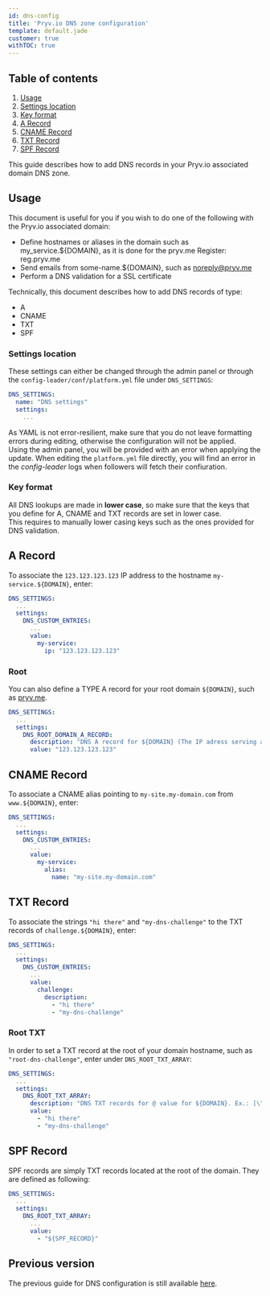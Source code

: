 ```yaml
---
id: dns-config
title: 'Pryv.io DNS zone configuration'
template: default.jade
customer: true
withTOC: true
---
```


## Table of contents

1. [Usage](#usage)  
  1. [Settings location](#settings-location)  
  2. [Key format](#key-format)  
2. [A Record](#a-record)
3. [CNAME Record](#cname-record)
4. [TXT Record](#txt-record)
5. [SPF Record](#spf-record)

This guide describes how to add DNS records in your Pryv.io associated domain DNS zone.  

## Usage

This document is useful for you if you wish to do one of the following with the Pryv.io associated domain:  

- Define hostnames or aliases in the domain such as my_service.${DOMAIN}, as it is done for the pryv.me Register: reg.pryv.me  
- Send emails from some-name.${DOMAIN}, such as noreply@pryv.me  
- Perform a DNS validation for a SSL certificate  

Technically, this document describes how to add DNS records of type:  

- A  
- CNAME  
- TXT  
- SPF  

### Settings location

These settings can either be changed through the admin panel or through the `config-leader/conf/platform.yml` file under `DNS_SETTINGS`:

```yaml
DNS_SETTINGS:
  name: "DNS settings"
  settings:
    ...
```

As YAML is not error-resilient, make sure that you do not leave formatting errors during editing, otherwise the configuration will not be applied.  
Using the admin panel, you will be provided with an error when applying the update. When editing the `platform.yml` file directly, you will find an error in the *config-leader* logs when followers will fetch their confiuration.

### Key format

All DNS lookups are made in **lower case**, so make sure that the keys that you define for A, CNAME and TXT records are set in lower case.  
This requires to manually lower casing keys such as the ones provided for DNS validation.  

## A Record

To associate the `123.123.123.123` IP address to the hostname `my-service.${DOMAIN}`, enter:

```yaml
DNS_SETTINGS:
  ...
  settings:
    DNS_CUSTOM_ENTRIES:
      ...
      value:
        my-service:
          ip: "123.123.123.123"
```

### Root

You can also define a TYPE A record for your root domain `${DOMAIN}`, such as [pryv.me](http://pryv.me).

```yaml
DNS_SETTINGS:
  ...
  settings:
    DNS_ROOT_DOMAIN_A_RECORD: 
      description: "DNS A record for ${DOMAIN} (The IP adress serving an eventual web page accessible by: http://{DOMAIN})"
      value: "123.123.123.123"
```

## CNAME Record

To associate a CNAME alias pointing to `my-site.my-domain.com` from `www.${DOMAIN}`, enter:  

```yaml
DNS_SETTINGS:
  ...
  settings:
    DNS_CUSTOM_ENTRIES:
      ...
      value:
        my-service:
          alias:
            name: "my-site.my-domain.com"
```

## TXT Record

To associate the strings `"hi there"` and `"my-dns-challenge"` to the TXT records of `challenge.${DOMAIN}`, enter:

```yaml
DNS_SETTINGS:
  ...
  settings:
    DNS_CUSTOM_ENTRIES:
      ...
      value:
        challenge:
          description:
            - "hi there"
            - "my-dns-challenge"
```

### Root TXT

In order to set a TXT record at the root of your domain hostname, such as `"root-dns-challenge"`, enter under `DNS_ROOT_TXT_ARRAY`:

```yaml
DNS_SETTINGS:
  ...
  settings:
    DNS_ROOT_TXT_ARRAY:
      description: "DNS TXT records for @ value for ${DOMAIN}. Ex.: [\"_globalsign-domain-verification=n3PT\",\"v=spf1 include:_mailcust.gandi.net ?all\"]"
      value:
        - "hi there"
        - "my-dns-challenge"
```

## SPF Record

SPF records are simply TXT records located at the root of the domain. They are defined as following:

```yaml
DNS_SETTINGS:
  ...
  settings:
    DNS_ROOT_TXT_ARRAY:
      ...
      value:
        - "${SPF_RECORD}"
```

## Previous version

The previous guide for DNS configuration is still available [here](/assets/docs/20190501-dns-config-v3.pdf).

